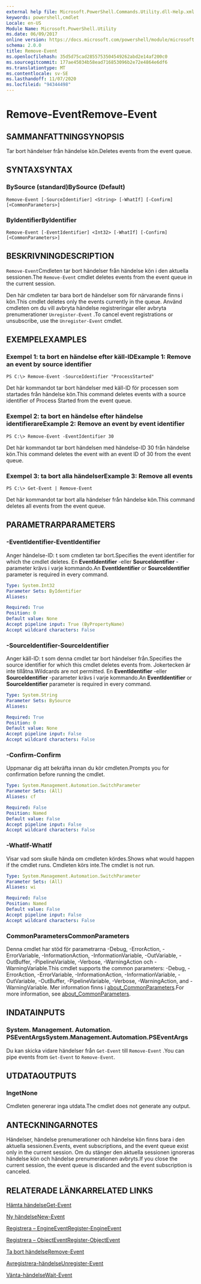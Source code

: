 ```yaml
---
external help file: Microsoft.PowerShell.Commands.Utility.dll-Help.xml
keywords: powershell,cmdlet
Locale: en-US
Module Name: Microsoft.PowerShell.Utility
ms.date: 06/09/2017
online version: https://docs.microsoft.com/powershell/module/microsoft.powershell.utility/remove-event?view=powershell-5.1&WT.mc_id=ps-gethelp
schema: 2.0.0
title: Remove-Event
ms.openlocfilehash: 35d5d75cad2855753504549262abd2e14af200c0
ms.sourcegitcommit: 177ae45034b58ead716853096b2e72e4864e6df6
ms.translationtype: MT
ms.contentlocale: sv-SE
ms.lasthandoff: 11/07/2020
ms.locfileid: "94344498"
---
```

# <span data-ttu-id="74f21-103">Remove-Event</span><span class="sxs-lookup"><span data-stu-id="74f21-103">Remove-Event</span></span>

## <span data-ttu-id="74f21-104">SAMMANFATTNING</span><span class="sxs-lookup"><span data-stu-id="74f21-104">SYNOPSIS</span></span>
<span data-ttu-id="74f21-105">Tar bort händelser från händelse kön.</span><span class="sxs-lookup"><span data-stu-id="74f21-105">Deletes events from the event queue.</span></span>

## <span data-ttu-id="74f21-106">SYNTAX</span><span class="sxs-lookup"><span data-stu-id="74f21-106">SYNTAX</span></span>

### <span data-ttu-id="74f21-107">BySource (standard)</span><span class="sxs-lookup"><span data-stu-id="74f21-107">BySource (Default)</span></span>

```
Remove-Event [-SourceIdentifier] <String> [-WhatIf] [-Confirm] [<CommonParameters>]
```

### <span data-ttu-id="74f21-108">ByIdentifier</span><span class="sxs-lookup"><span data-stu-id="74f21-108">ByIdentifier</span></span>

```
Remove-Event [-EventIdentifier] <Int32> [-WhatIf] [-Confirm] [<CommonParameters>]
```

## <span data-ttu-id="74f21-109">BESKRIVNING</span><span class="sxs-lookup"><span data-stu-id="74f21-109">DESCRIPTION</span></span>

<span data-ttu-id="74f21-110">`Remove-Event`Cmdleten tar bort händelser från händelse kön i den aktuella sessionen.</span><span class="sxs-lookup"><span data-stu-id="74f21-110">The `Remove-Event` cmdlet deletes events from the event queue in the current session.</span></span>

<span data-ttu-id="74f21-111">Den här cmdleten tar bara bort de händelser som för närvarande finns i kön.</span><span class="sxs-lookup"><span data-stu-id="74f21-111">This cmdlet deletes only the events currently in the queue.</span></span> <span data-ttu-id="74f21-112">Använd cmdleten om du vill avbryta händelse registreringar eller avbryta prenumerationer `Unregister-Event` .</span><span class="sxs-lookup"><span data-stu-id="74f21-112">To cancel event registrations or unsubscribe, use the `Unregister-Event` cmdlet.</span></span>

## <span data-ttu-id="74f21-113">EXEMPEL</span><span class="sxs-lookup"><span data-stu-id="74f21-113">EXAMPLES</span></span>

### <span data-ttu-id="74f21-114">Exempel 1: ta bort en händelse efter käll-ID</span><span class="sxs-lookup"><span data-stu-id="74f21-114">Example 1: Remove an event by source identifier</span></span>

```
PS C:\> Remove-Event -SourceIdentifier "ProcessStarted"
```

<span data-ttu-id="74f21-115">Det här kommandot tar bort händelser med käll-ID för processen som startades från händelse kön.</span><span class="sxs-lookup"><span data-stu-id="74f21-115">This command deletes events with a source identifier of Process Started from the event queue.</span></span>

### <span data-ttu-id="74f21-116">Exempel 2: ta bort en händelse efter händelse identifierare</span><span class="sxs-lookup"><span data-stu-id="74f21-116">Example 2: Remove an event by event identifier</span></span>

```
PS C:\> Remove-Event -EventIdentifier 30
```

<span data-ttu-id="74f21-117">Det här kommandot tar bort händelsen med händelse-ID 30 från händelse kön.</span><span class="sxs-lookup"><span data-stu-id="74f21-117">This command deletes the event with an event ID of 30 from the event queue.</span></span>

### <span data-ttu-id="74f21-118">Exempel 3: ta bort alla händelser</span><span class="sxs-lookup"><span data-stu-id="74f21-118">Example 3: Remove all events</span></span>

```
PS C:\> Get-Event | Remove-Event
```

<span data-ttu-id="74f21-119">Det här kommandot tar bort alla händelser från händelse kön.</span><span class="sxs-lookup"><span data-stu-id="74f21-119">This command deletes all events from the event queue.</span></span>

## <span data-ttu-id="74f21-120">PARAMETRAR</span><span class="sxs-lookup"><span data-stu-id="74f21-120">PARAMETERS</span></span>

### <span data-ttu-id="74f21-121">-EventIdentifier</span><span class="sxs-lookup"><span data-stu-id="74f21-121">-EventIdentifier</span></span>

<span data-ttu-id="74f21-122">Anger händelse-ID: t som cmdleten tar bort.</span><span class="sxs-lookup"><span data-stu-id="74f21-122">Specifies the event identifier for which the cmdlet deletes.</span></span> <span data-ttu-id="74f21-123">En **EventIdentifier** -eller **SourceIdentifier** -parameter krävs i varje kommando.</span><span class="sxs-lookup"><span data-stu-id="74f21-123">An **EventIdentifier** or **SourceIdentifier** parameter is required in every command.</span></span>

```yaml
Type: System.Int32
Parameter Sets: ByIdentifier
Aliases:

Required: True
Position: 0
Default value: None
Accept pipeline input: True (ByPropertyName)
Accept wildcard characters: False
```

### <span data-ttu-id="74f21-124">-SourceIdentifier</span><span class="sxs-lookup"><span data-stu-id="74f21-124">-SourceIdentifier</span></span>

<span data-ttu-id="74f21-125">Anger käll-ID: t som denna cmdlet tar bort händelser från.</span><span class="sxs-lookup"><span data-stu-id="74f21-125">Specifies the source identifier for which this cmdlet deletes events from.</span></span> <span data-ttu-id="74f21-126">Jokertecken är inte tillåtna.</span><span class="sxs-lookup"><span data-stu-id="74f21-126">Wildcards are not permitted.</span></span> <span data-ttu-id="74f21-127">En **EventIdentifier** -eller **SourceIdentifier** -parameter krävs i varje kommando.</span><span class="sxs-lookup"><span data-stu-id="74f21-127">An **EventIdentifier** or **SourceIdentifier** parameter is required in every command.</span></span>

```yaml
Type: System.String
Parameter Sets: BySource
Aliases:

Required: True
Position: 0
Default value: None
Accept pipeline input: False
Accept wildcard characters: False
```

### <span data-ttu-id="74f21-128">-Confirm</span><span class="sxs-lookup"><span data-stu-id="74f21-128">-Confirm</span></span>

<span data-ttu-id="74f21-129">Uppmanar dig att bekräfta innan du kör cmdleten.</span><span class="sxs-lookup"><span data-stu-id="74f21-129">Prompts you for confirmation before running the cmdlet.</span></span>

```yaml
Type: System.Management.Automation.SwitchParameter
Parameter Sets: (All)
Aliases: cf

Required: False
Position: Named
Default value: False
Accept pipeline input: False
Accept wildcard characters: False
```

### <span data-ttu-id="74f21-130">-WhatIf</span><span class="sxs-lookup"><span data-stu-id="74f21-130">-WhatIf</span></span>

<span data-ttu-id="74f21-131">Visar vad som skulle hända om cmdleten kördes.</span><span class="sxs-lookup"><span data-stu-id="74f21-131">Shows what would happen if the cmdlet runs.</span></span> <span data-ttu-id="74f21-132">Cmdleten körs inte.</span><span class="sxs-lookup"><span data-stu-id="74f21-132">The cmdlet is not run.</span></span>

```yaml
Type: System.Management.Automation.SwitchParameter
Parameter Sets: (All)
Aliases: wi

Required: False
Position: Named
Default value: False
Accept pipeline input: False
Accept wildcard characters: False
```

### <span data-ttu-id="74f21-133">CommonParameters</span><span class="sxs-lookup"><span data-stu-id="74f21-133">CommonParameters</span></span>

<span data-ttu-id="74f21-134">Denna cmdlet har stöd för parametrarna -Debug, -ErrorAction, -ErrorVariable, -InformationAction, -InformationVariable, -OutVariable, -OutBuffer, -PipelineVariable, -Verbose, -WarningAction och -WarningVariable.</span><span class="sxs-lookup"><span data-stu-id="74f21-134">This cmdlet supports the common parameters: -Debug, -ErrorAction, -ErrorVariable, -InformationAction, -InformationVariable, -OutVariable, -OutBuffer, -PipelineVariable, -Verbose, -WarningAction, and -WarningVariable.</span></span> <span data-ttu-id="74f21-135">Mer information finns i [about_CommonParameters](https://go.microsoft.com/fwlink/?LinkID=113216).</span><span class="sxs-lookup"><span data-stu-id="74f21-135">For more information, see [about_CommonParameters](https://go.microsoft.com/fwlink/?LinkID=113216).</span></span>

## <span data-ttu-id="74f21-136">INDATA</span><span class="sxs-lookup"><span data-stu-id="74f21-136">INPUTS</span></span>

### <span data-ttu-id="74f21-137">System. Management. Automation. PSEventArgs</span><span class="sxs-lookup"><span data-stu-id="74f21-137">System.Management.Automation.PSEventArgs</span></span>

<span data-ttu-id="74f21-138">Du kan skicka vidare händelser från `Get-Event` till `Remove-Event` .</span><span class="sxs-lookup"><span data-stu-id="74f21-138">You can pipe events from `Get-Event` to `Remove-Event`.</span></span>

## <span data-ttu-id="74f21-139">UTDATA</span><span class="sxs-lookup"><span data-stu-id="74f21-139">OUTPUTS</span></span>

### <span data-ttu-id="74f21-140">Inget</span><span class="sxs-lookup"><span data-stu-id="74f21-140">None</span></span>

<span data-ttu-id="74f21-141">Cmdleten genererar inga utdata.</span><span class="sxs-lookup"><span data-stu-id="74f21-141">The cmdlet does not generate any output.</span></span>

## <span data-ttu-id="74f21-142">ANTECKNINGAR</span><span class="sxs-lookup"><span data-stu-id="74f21-142">NOTES</span></span>

<span data-ttu-id="74f21-143">Händelser, händelse prenumerationer och händelse kön finns bara i den aktuella sessionen.</span><span class="sxs-lookup"><span data-stu-id="74f21-143">Events, event subscriptions, and the event queue exist only in the current session.</span></span> <span data-ttu-id="74f21-144">Om du stänger den aktuella sessionen ignoreras händelse kön och händelse prenumerationen avbryts.</span><span class="sxs-lookup"><span data-stu-id="74f21-144">If you close the current session, the event queue is discarded and the event subscription is canceled.</span></span>

## <span data-ttu-id="74f21-145">RELATERADE LÄNKAR</span><span class="sxs-lookup"><span data-stu-id="74f21-145">RELATED LINKS</span></span>

[<span data-ttu-id="74f21-146">Hämta händelse</span><span class="sxs-lookup"><span data-stu-id="74f21-146">Get-Event</span></span>](Get-Event.md)

[<span data-ttu-id="74f21-147">Ny händelse</span><span class="sxs-lookup"><span data-stu-id="74f21-147">New-Event</span></span>](New-Event.md)

[<span data-ttu-id="74f21-148">Registrera – EngineEvent</span><span class="sxs-lookup"><span data-stu-id="74f21-148">Register-EngineEvent</span></span>](Register-EngineEvent.md)

[<span data-ttu-id="74f21-149">Registrera – ObjectEvent</span><span class="sxs-lookup"><span data-stu-id="74f21-149">Register-ObjectEvent</span></span>](Register-ObjectEvent.md)

[<span data-ttu-id="74f21-150">Ta bort händelse</span><span class="sxs-lookup"><span data-stu-id="74f21-150">Remove-Event</span></span>](Remove-Event.md)

[<span data-ttu-id="74f21-151">Avregistrera-händelse</span><span class="sxs-lookup"><span data-stu-id="74f21-151">Unregister-Event</span></span>](Unregister-Event.md)

[<span data-ttu-id="74f21-152">Vänta-händelse</span><span class="sxs-lookup"><span data-stu-id="74f21-152">Wait-Event</span></span>](Wait-Event.md)
